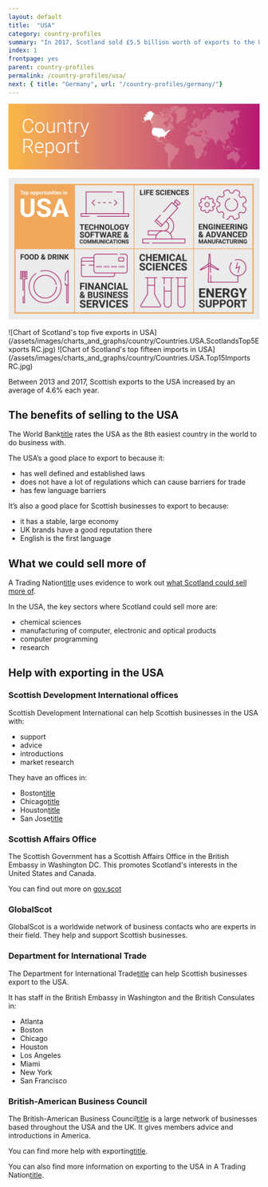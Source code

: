 ```yaml
---
layout: default
title:  "USA"
category: country-profiles
summary: "In 2017, Scotland sold £5.5 billion worth of exports to the United States of America (USA). This is 16.1% of Scotland’s total international exports."
index: 1
frontpage: yes
parent: country-profiles
permalink: /country-profiles/usa/
next: { title: "Germany", url: "/country-profiles/germany/"}
---
```


![An image of USA outlined on a map](/assets/images/country_maps/01-USA.png)

![An infographic of top opportunities in the USA](/assets/images/country_infographics/01-USA-top-opportunities.png)

![Chart of Scotland's top five exports in USA](/assets/images/charts_and_graphs/country/Countries.USA.ScotlandsTop5Exports RC.jpg)
![Chart of Scotland's top fifteen imports in USA](/assets/images/charts_and_graphs/country/Countries.USA.Top15Imports RC.jpg)


Between 2013 and 2017, Scottish exports to the USA increased by an average of 4.6% each year.


## The benefits of selling to the USA
The World Bank[title](https://www.example.com) rates the USA as the 8th easiest country in the world to do business with.

The USA’s a good place to export to because it:

* has well defined and established laws
* does not have a lot of regulations which can cause barriers for trade
* has few language barriers

It’s also a good place for Scottish businesses to export to because:

* it has a stable, large economy
* UK brands have a good reputation there
* English is the first language

## What we could sell more of
A Trading Nation[title](https://www.example.com) uses evidence to work out [what Scotland could sell more of](https://tradingnation.mygov.scot/what-people-are-buying/).

In the USA, the key sectors where Scotland could sell more are:

* chemical sciences
* manufacturing of computer, electronic and optical products
* computer programming
* research


## Help with exporting in the USA
### Scottish Development International offices
Scottish Development International can help Scottish businesses in the USA with:

* support
* advice
* introductions
* market research

They have an offices in:

* Boston[title](https://www.example.com)
* Chicago[title](https://www.example.com)
* Houston[title](https://www.example.com)
* San Jose[title](https://www.example.com)


### Scottish Affairs Office
The Scottish Government has a Scottish Affairs Office in the British Embassy in Washington DC. This promotes Scotland's interests in the United States and Canada.

You can find out more on [gov.scot](https://www.gov.scot/publications/scotlands-international-framework-engagement-strategy-9781786528698/pages/7/)


### GlobalScot
GlobalScot is a worldwide network of business contacts who are experts in their field. They help and support Scottish businesses.


### Department for International Trade
The Department for International Trade[title](https://www.example.com) can help Scottish businesses export to the USA.

It has staff in the British Embassy in Washington and the British Consulates in:

* Atlanta
* Boston
* Chicago
* Houston
* Los Angeles
* Miami
* New York
* San Francisco


### British-American Business Council
The British-American Business Council[title](https://www.example.com) is a large network of businesses based throughout the USA and the UK. It gives members advice and introductions in America.


You can find more help with exporting[title](https://www.example.com).


You can also find more information on exporting to the USA in A Trading Nation[title](https://www.example.com).
